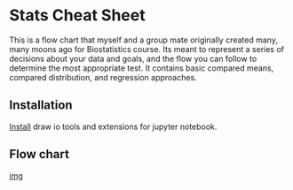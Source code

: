 # Stats Cheat Sheet

This is a flow chart that myself and a group mate originally created many, many moons ago for Biostatistics course.  Its meant to represent a series of decisions about your data and goals, and the flow you can follow to determine the most appropriate test.  It contains basic compared means, compared distribution, and regression approaches.

## Installation
[Install](https://github.com/QuantStack/jupyterlab-drawio)  draw io tools and extensions for jupyter notebook.

## Flow chart

[img](imgs/stats_flowchart.svg)

